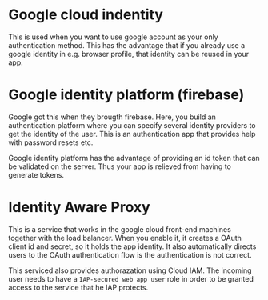 # Google cloud indentity

This is used when you want to use google account as your only authentication method.
This has the advantage that if you already use a google identity in e.g. browser profile,
that identity can be reused in your app.

# Google identity platform (firebase)

Google got this when they brougth firebase. Here, you build an authentication platform where
you can specify several identity providers to get the identity of the user. This is an authentication
app that provides help with password resets etc.

Google identity platform has the advantage of providing an id token that can be validated on the
server. Thus your app is relieved from having to generate tokens.

# Identity Aware Proxy

This is a service that works in the google cloud front-end machines together with the load balancer.
When you enable it, it creates a OAuth client id and secret, so it holds the app identity. It also
automatically directs users to the OAuth authentication flow is the authentication is not correct.

This serviced also provides authorazation using Cloud IAM. The incoming user needs to have a
`IAP-secured web app user` role in order to be granted access to the service that he IAP protects.
